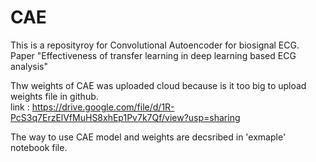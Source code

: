 # CAE
This is a reposityroy for Convolutional Autoencoder for biosignal ECG.
Paper "Effectiveness of transfer learning in deep learning based ECG analysis"


Thw weights of CAE was uploaded cloud because is it too big to upload weights file in github.   
link : https://drive.google.com/file/d/1R-PcS3q7ErzElVfMuHS8xhEp1Pv7k7Qf/view?usp=sharing

The way to use CAE model and weights are decsribed in 'exmaple' notebook file.
